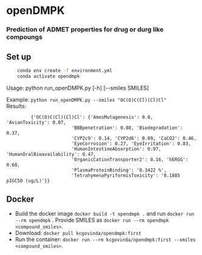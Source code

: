 # openDMPK
### Prediction of ADMET properties for drug or durg like compoungs

## Set up
```bash
    conda env create -f environment.yml
    conda activate opendmpk
```

Usage: python run_openDMPK.py [-h] [--smiles SMILES]


Example: 
        ```python run_openDMPK.py --smiles "OC(O)C(Cl)(Cl)Cl"
        ```    
Results: 
```
         {'OC(O)C(Cl)(Cl)Cl': {'AmesMutagenesis': 0.0, 'AvianToxicity': 0.07, 
                        'BBBpenetration': 0.08, 'Biodegradation': 0.37, 
                        'CYP2c9': 0.14, 'CYP2d6': 0.09, 'CaCO2': 0.46, 
                        'EyeCorrosion': 0.27, 'EyeIrritation': 0.83, 
                        'HumanIntestineAbsorption': 0.97, 'HumanOralBioavailability': 0.47, 
                        'OrganicCationTransporter2': 0.16, 'hERGG': 0.68, 
                        'PlasmaProteinBinding': '0.3422 %', 
                        'TetrahymenaPyriformisToxicity': '0.1885 pIGC50 (ug/L)'}}
```
## Docker 
* Build the docker image `docker build -t opendmpk .` and run `docker run --rm opendmpk` . Provide SMILES as `docker run --rm opendmpk <compound_smiles>`.
* Download: `docker pull kcgovinda/opendmpk:first`
* Run the container: `docker run --rm kcgovinda/opendmpk:first --smiles <compound_smiles>`.
